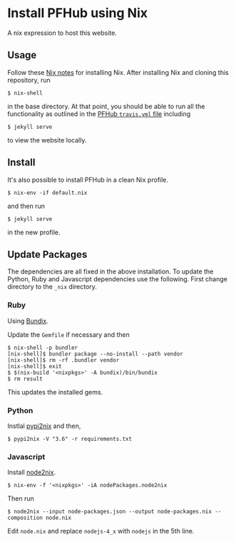 # Install PFHub using Nix

A nix expression to host this website.

## Usage

Follow these [Nix notes](https://github.com/wd15/nixes/NIX-NOTES.md)
for installing Nix. After installing Nix and cloning this repository,
run

    $ nix-shell

in the base directory. At that point, you should be able to run all
the functionality as outlined in the [PFHub `travis.yml`
file](https://github.com/usnistgov/pfhub/blob/master/.travis.yml)
including

    $ jekyll serve

to view the website locally.

## Install

It's also possible to install PFHub in a clean Nix profile.

    $ nix-env -if default.nix

and then run

    $ jekyll serve

in the new profile.

## Update Packages

The dependencies are all fixed in the above installation. To update
the Python, Ruby and Javascript dependencies use the following. First
change directory to the `_nix` directory.

### Ruby

Using [Bundix](https://github.com/manveru/bundix).

Update the `Gemfile` if necessary and then

    $ nix-shell -p bundler
    [nix-shell]$ bundler package --no-install --path vendor
    [nix-shell]$ rm -rf .bundler vendor
    [nix-shell]$ exit
    $ $(nix-build '<nixpkgs>' -A bundix)/bin/bundix
    $ rm result

This updates the installed gems.

### Python

Instlal [pypi2nix](https://github.com/garbas/pypi2nix) and then,

    $ pypi2nix -V "3.6" -r requirements.txt

### Javascript

Install [node2nix](https://github.com/svanderburg/node2nix).

    $ nix-env -f '<nixpkgs>' -iA nodePackages.node2nix

Then run

    $ node2nix --input node-packages.json --output node-packages.nix --composition node.nix

Edit `node.nix` and replace `nodejs-4_x` with `nodejs` in the 5th
line.